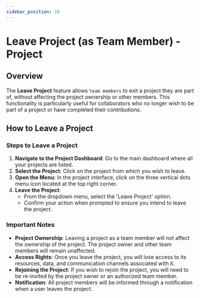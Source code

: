 ```yaml
---
sidebar_position: 10
---
```


# Leave Project (as Team Member) - Project

## Overview

The **Leave Project** feature allows `team members` to exit a project they are part of, without affecting the project ownership or other members. This functionality is particularly useful for collaborators who no longer wish to be part of a project or have completed their contributions.

## How to Leave a Project

### Steps to Leave a Project

1. **Navigate to the Project Dashboard**: Go to the main dashboard where all your projects are listed.
2. **Select the Project**: Click on the project from which you wish to leave.
3. **Open the Menu**: In the project interface, click on the three vertical dots menu icon located at the top right corner.
4. **Leave the Project**:
    - From the dropdown menu, select the 'Leave Project' option.
    - Confirm your action when prompted to ensure you intend to leave the project.

### Important Notes

- **Project Ownership**: Leaving a project as a team member will not affect the ownership of the project. The project owner and other team members will remain unaffected.
- **Access Rights**: Once you leave the project, you will lose access to its resources, data, and communication channels associated with it.
- **Rejoining the Project**: If you wish to rejoin the project, you will need to be re-invited by the project owner or an authorized team member.
- **Notification**: All project members will be informed through a notification when a user leaves the project.

